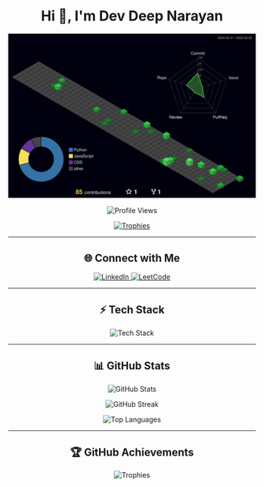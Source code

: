<h1 align="center">Hi 👋, I'm Dev Deep Narayan</h1>

<p align="center">
  <img src="./profile-3d-contrib/profile-night-green.svg" alt="Profile Contribution Graph"/>
</p>

<p align="center">
  <img src="https://komarev.com/ghpvc/?username=haiirohito&label=Profile%20views&color=0e75b6&style=flat" alt="Profile Views" />
</p>

<p align="center">
  <a href="https://github.com/ryo-ma/github-profile-trophy">
    <img src="https://github-profile-trophy.vercel.app/?username=haiirohito&theme=onedark&margin-w=15&margin-h=15&column=7" alt="Trophies"/>
  </a>
</p>

---

<h2 align="center">🌐 Connect with Me</h2>
<p align="center">
  <a href="https://linkedin.com/in/devdeep-narayan-7a8b39251/" target="blank">
    <img src="https://img.shields.io/badge/LinkedIn-%230077B5.svg?style=for-the-badge&logo=linkedin&logoColor=white" alt="LinkedIn"/>
  </a>
  <a href="https://www.leetcode.com/haiirohito/" target="blank">
    <img src="https://img.shields.io/badge/LeetCode-%23FFA116.svg?style=for-the-badge&logo=leetcode&logoColor=black" alt="LeetCode"/>
  </a>
</p>

---

<h2 align="center">⚡ Tech Stack</h2>
<p align="center">
  <img src="https://skillicons.dev/icons?i=aws,cpp,css,django,figma,html,mongodb,mysql,nodejs,python,pytorch,react,tensorflow&theme=dark" alt="Tech Stack"/>
</p>

---

<h2 align="center">📊 GitHub Stats</h2>
<p align="center">
  <img src="https://github-readme-stats.vercel.app/api?username=haiirohito&show_icons=true&theme=tokyonight" alt="GitHub Stats"/>
</p>
<p align="center">
  <img src="https://github-readme-streak-stats.herokuapp.com/?user=haiirohito&theme=tokyonight" alt="GitHub Streak"/>
</p>
<p align="center">
  <img src="https://github-readme-stats.vercel.app/api/top-langs/?username=haiirohito&layout=compact&theme=tokyonight" alt="Top Languages"/>
</p>

---

<h2 align="center">🏆 GitHub Achievements</h2>
<p align="center">
  <img src="https://github-profile-trophy.vercel.app/?username=haiirohito&theme=darkhub&margin-w=15&margin-h=15&column=7" alt="Trophies"/>
</p>
